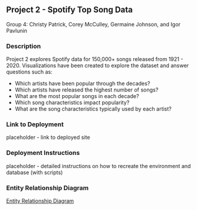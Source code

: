 ## Project 2 - Spotify Top Song Data
Group 4:  Christy Patrick, Corey McCulley, Germaine Johnson, and Igor Pavlunin

### Description
Project 2 explores Spotify data for 150,000+ songs released from 1921 - 2020.  Visualizations have been created to explore the dataset and answer questions such as:
* Which artists have been popular through the decades?
* Which artists have released the highest number of songs?
* What are the most popular songs in each decade?
* Which song characteristics impact popularity?
* What are the song characteristics typically used by each artist?

### Link to Deployment
placeholder - link to deployed site

### Deployment Instructions
placeholder  - detailed instructions on how to recreate the environment and database (with scripts)

### Entity Relationship Diagram
[Entity Relationship Diagram](https://github.com/coreymcculley/Rice-Boot-Camp-Project-2/blob/main/Project%202%20-%20Group%204%20-%20Database%20ERD.jpg)



